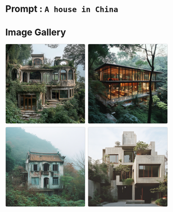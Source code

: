 # Prompt : `A house in China`

# Image Gallery

<div style="display: grid; grid-template-columns: repeat(2, 1fr); gap: 10px;">
  <img src="A_house_in_China__1.png" alt="Image 1" style="width: 100%; border: 1px solid #ddd; border-radius: 4px;">
  <img src="A_house_in_China__2.png" alt="Image 2" style="width: 100%; border: 1px solid #ddd; border-radius: 4px;">
  <img src="A_house_in_China__3.png" alt="Image 3" style="width: 100%; border: 1px solid #ddd; border-radius: 4px;">
  <img src="A_house_in_China__4.png" alt="Image 4" style="width: 100%; border: 1px solid #ddd; border-radius: 4px;">
</div>
